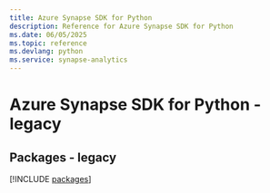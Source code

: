 ```yaml
---
title: Azure Synapse SDK for Python
description: Reference for Azure Synapse SDK for Python
ms.date: 06/05/2025
ms.topic: reference
ms.devlang: python
ms.service: synapse-analytics
---
```

# Azure Synapse SDK for Python - legacy
## Packages - legacy
[!INCLUDE [packages](synapse-index.md)]